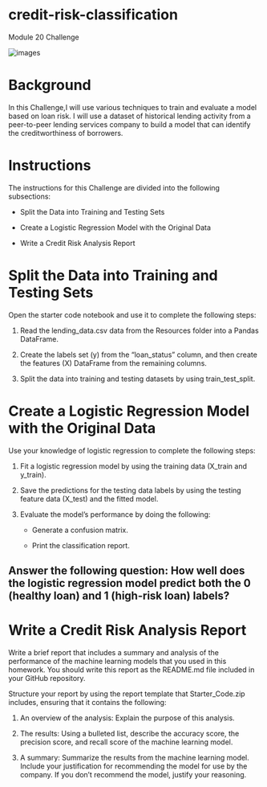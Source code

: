# credit-risk-classification
Module 20 Challenge

![images](https://github.com/user-attachments/assets/df976355-3df3-4705-9639-80b1597c511f)

# Background
In this Challenge,I will use various techniques to train and evaluate a model based on loan risk. I will use a dataset of historical lending activity from a peer-to-peer lending services company to build a model that can identify the creditworthiness of borrowers.

# Instructions

The instructions for this Challenge are divided into the following subsections:

- Split the Data into Training and Testing Sets

- Create a Logistic Regression Model with the Original Data

- Write a Credit Risk Analysis Report

# Split the Data into Training and Testing Sets

Open the starter code notebook and use it to complete the following steps:

1. Read the lending_data.csv data from the Resources folder into a Pandas DataFrame.

2. Create the labels set (y) from the “loan_status” column, and then create the features (X) DataFrame from the remaining columns.

3. Split the data into training and testing datasets by using train_test_split.

# Create a Logistic Regression Model with the Original Data

Use your knowledge of logistic regression to complete the following steps:

1. Fit a logistic regression model by using the training data (X_train and y_train).

2. Save the predictions for the testing data labels by using the testing feature data (X_test) and the fitted model.

3. Evaluate the model’s performance by doing the following:

      - Generate a confusion matrix.

      - Print the classification report.

  ## Answer the following question: How well does the logistic regression model predict both the 0 (healthy loan) and 1 (high-risk loan) labels?

# Write a Credit Risk Analysis Report

Write a brief report that includes a summary and analysis of the performance of the machine learning models that you used in this homework. You should write this report as the README.md file included in your GitHub repository.

Structure your report by using the report template that Starter_Code.zip includes, ensuring that it contains the following:

1. An overview of the analysis: Explain the purpose of this analysis.

2. The results: Using a bulleted list, describe the accuracy score, the precision score, and recall score of the machine learning model.

3. A summary: Summarize the results from the machine learning model. Include your justification for recommending the model for use by the company. If you don’t recommend the model, justify your reasoning.
